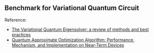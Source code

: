 ## Benchmark for Variational Quantum Circuit

Reference: 
- [The Variational Quantum Eigensolver: a review of methods and best practices](https://arxiv.org/abs/2111.05176)
- [Quantum Approximate Optimization Algorithm: Performance, Mechanism, and Implementation on Near-Term Devices](https://doi.org/10.1103/PhysRevX.10.021067)